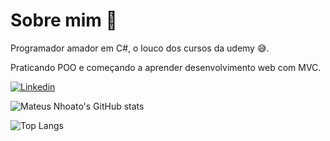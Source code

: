 # Sobre mim 🤔
Programador amador em C#, o louco dos cursos da udemy 😅.
 
Praticando POO e começando a aprender desenvolvimento web com MVC.

[![Linkedin](https://img.shields.io/badge/-Linkedin-blue)](https://www.linkedin.com/in/mateus-nhoato/)

![Mateus Nhoato's GitHub stats](https://github-readme-stats.vercel.app/api?username=mateusnhoato&count_private=true&show_icons=true&theme=tokyonight)

![Top Langs](https://github-readme-stats.vercel.app/api/top-langs/?username=mateusnhoato&hide=Smalltalk&layout=compact)
